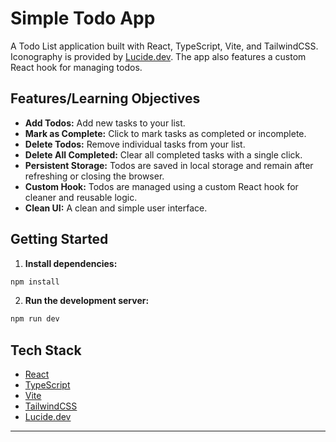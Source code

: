 # Simple Todo App

A Todo List application built with React, TypeScript, Vite, and TailwindCSS. Iconography is provided by [Lucide.dev](https://lucide.dev/). The app also features a custom React hook for managing todos.

## Features/Learning Objectives

- **Add Todos:** Add new tasks to your list.
- **Mark as Complete:** Click to mark tasks as completed or incomplete.
- **Delete Todos:** Remove individual tasks from your list.
- **Delete All Completed:** Clear all completed tasks with a single click.
- **Persistent Storage:** Todos are saved in local storage and remain after refreshing or closing the browser.
- **Custom Hook:** Todos are managed using a custom React hook for cleaner and reusable logic.
- **Clean UI:** A clean and simple user interface.

## Getting Started

1. **Install dependencies:**
  ```bash
  npm install
  ```
2. **Run the development server:**
  ```bash
  npm run dev
  ```

## Tech Stack

- [React](https://react.dev/)
- [TypeScript](https://www.typescriptlang.org/)
- [Vite](https://vitejs.dev/)
- [TailwindCSS](https://tailwindcss.com/)
- [Lucide.dev](https://lucide.dev/)

---
